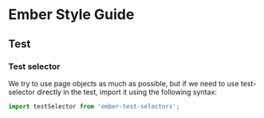 # Ember Style Guide

## Test

### Test selector

We try to use page objects as much as possible, but if we need to use test-selector directly in the test, import it using the following syntax:

```javascript
import testSelector from 'ember-test-selectors';
```
